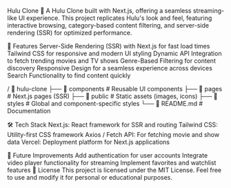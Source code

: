 Hulu Clone 🎥
A Hulu Clone built with Next.js, offering a seamless streaming-like UI experience. This project replicates Hulu's look and feel, featuring interactive browsing, category-based content filtering, and server-side rendering (SSR) for optimized performance.

🚀 Features
Server-Side Rendering (SSR) with Next.js for fast load times
Tailwind CSS for responsive and modern UI styling
Dynamic API Integration to fetch trending movies and TV shows
Genre-Based Filtering for content discovery
Responsive Design for a seamless experience across devices
Search Functionality to find content quickly

/ 📁 hulu-clone
├── 📁 components     # Reusable UI components
├── 📁 pages          # Next.js pages (SSR)
├── 📁 public         # Static assets (images, icons)
├── 📁 styles         # Global and component-specific styles
└── 📄 README.md      # Documentation


🛠️ Tech Stack
Next.js: React framework for SSR and routing
Tailwind CSS: Utility-first CSS framework
Axios / Fetch API: For fetching movie and show data
Vercel: Deployment platform for Next.js applications

🎯 Future Improvements
Add authentication for user accounts
Integrate video player functionality for streaming
Implement favorites and watchlist features
📝 License
This project is licensed under the MIT License. Feel free to use and modify it for personal or educational purposes.
